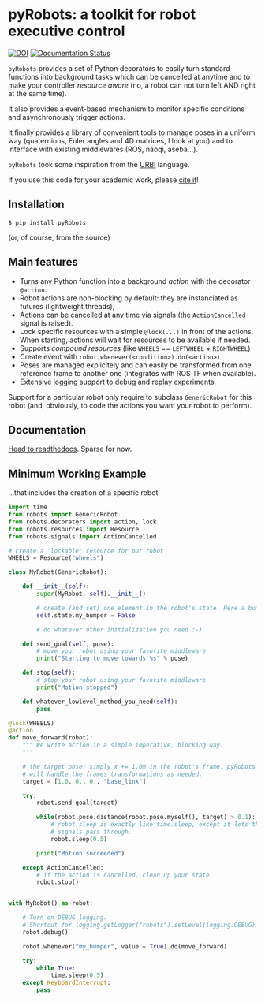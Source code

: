pyRobots: a toolkit for robot executive control
===============================================
[![DOI](https://zenodo.org/badge/983/chili-epfl/pyrobots.svg)](https://zenodo.org/badge/latestdoi/983/chili-epfl/pyrobots)
[![Documentation Status](https://readthedocs.org/projects/pyrobots/badge/?version=latest)](http://pyrobots.readthedocs.org)

`pyRobots` provides a set of Python decorators to easily turn standard functions
into background tasks which can be cancelled at anytime and to make your controller
*resource aware* (no, a robot can not turn left AND right at the same time).

It also provides a event-based mechanism to monitor specific conditions and
asynchronously trigger actions.

It finally provides a library of convenient tools to manage poses in a uniform way
(quaternions, Euler angles and 4D matrices, I look at you) and to interface with
existing middlewares (ROS, naoqi, aseba...).

`pyRobots` took some inspiration from the
[URBI](https://github.com/aldebaran/urbi) language.


If you use this code for your academic work, please [cite it](CITATION)!

Installation
------------

```
$ pip install pyRobots
```

(or, of course, from the source)

Main features
-------------

- Turns any Python function into a background *action* with the decorator
  `@action`.
- Robot actions are non-blocking by default: they are instanciated as futures
  (lightweight threads),
- Actions can be cancelled at any time via signals (the `ActionCancelled` signal
  is raised).
- Lock specific resources with a simple `@lock(...)` in front of the actions.
  When starting, actions will wait for resources to be available if needed.
- Supports *compound resources* (like `WHEELS` == `LEFTWHEEL` + `RIGHTWHEEL`)
- Create event with `robot.whenever(<condition>).do(<action>)`
- Poses are managed explicitely and can easily be transformed from one reference
  frame to another one (integrates with ROS TF when available).
- Extensive logging support to debug and replay experiments.

Support for a particular robot only require to subclass `GenericRobot` for this
robot (and, obviously, to code the actions you want your robot to perform).

Documentation
-------------

[Head to readthedocs](http://pyrobots.readthedocs.org). Sparse for now.

Minimum Working Example
-----------------------

...that includes the creation of a specific robot

```python
import time
from robots import GenericRobot
from robots.decorators import action, lock
from robots.resources import Resource
from robots.signals import ActionCancelled

# create a 'lockable' resource for our robot
WHEELS = Resource("wheels")

class MyRobot(GenericRobot):

    def __init__(self):
        super(MyRobot, self).__init__()

        # create (and set) one element in the robot's state. Here a bumper.
        self.state.my_bumper = False

        # do whatever other initialization you need :-)

    def send_goal(self, pose):
        # move your robot using your favorite middleware
        print("Starting to move towards %s" % pose)

    def stop(self):
        # stop your robot using your favorite middleware
        print("Motion stopped")

    def whatever_lowlevel_method_you_need(self):
        pass

@lock(WHEELS)
@action
def move_forward(robot):
    """ We write action in a simple imperative, blocking way.
    """

    # the target pose: simply x += 1.0m in the robot's frame. pyRobots
    # will handle the frames transformations as needed.
    target = [1.0, 0., 0., "base_link"]

    try:
        robot.send_goal(target)

        while(robot.pose.distance(robot.pose.myself(), target) > 0.1):
            # robot.sleep is exactly like time.sleep, except it lets the pyrobots
            # signals pass through.
            robot.sleep(0.5)

        print("Motion succeeded")

    except ActionCancelled:
        # if the action is cancelled, clean up your state
        robot.stop()


with MyRobot() as robot:

    # Turn on DEBUG logging.
    # Shortcut for logging.getLogger("robots").setLevel(logging.DEBUG)
    robot.debug()

    robot.whenever("my_bumper", value = True).do(move_forward)

    try:
        while True:
            time.sleep(0.5)
    except KeyboardInterrupt:
        pass

```

